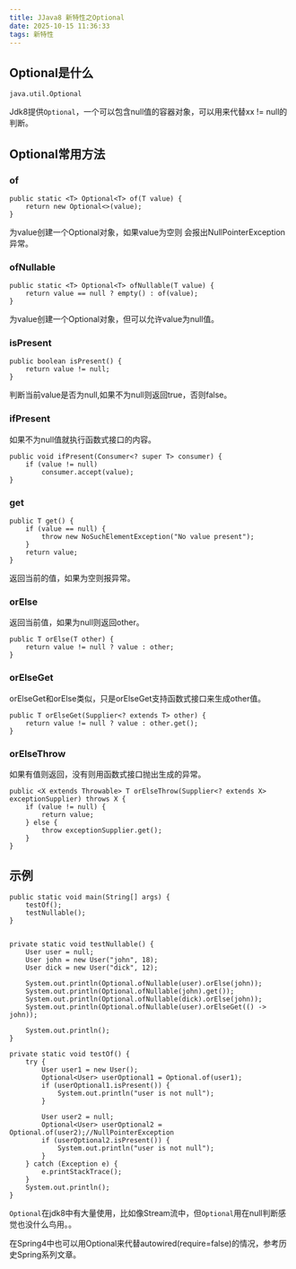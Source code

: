 ```yaml
---
title: JJava8 新特性之Optional
date: 2025-10-15 11:36:33
tags: 新特性
---
```


## Optional是什么

`java.util.Optional`

Jdk8提供`Optional`，一个可以包含null值的容器对象，可以用来代替xx != null的判断。

## Optional常用方法

### of


```
public static <T> Optional<T> of(T value) {
    return new Optional<>(value);
}
```

为value创建一个Optional对象，如果value为空则 会报出NullPointerException异常。

### ofNullable

```
public static <T> Optional<T> ofNullable(T value) {
    return value == null ? empty() : of(value);
}
```

为value创建一个Optional对象，但可以允许value为null值。

### isPresent

```
public boolean isPresent() {
    return value != null;
}
```

判断当前value是否为null,如果不为null则返回true，否则false。

### ifPresent

如果不为null值就执行函数式接口的内容。

```
public void ifPresent(Consumer<? super T> consumer) {
    if (value != null)
        consumer.accept(value);
}
```

### get


```
public T get() {
    if (value == null) {
        throw new NoSuchElementException("No value present");
    }
    return value;
}
```

返回当前的值，如果为空则报异常。

### orElse

返回当前值，如果为null则返回other。

```
public T orElse(T other) {
    return value != null ? value : other;
}
```

### orElseGet

orElseGet和orElse类似，只是orElseGet支持函数式接口来生成other值。

```
public T orElseGet(Supplier<? extends T> other) {
    return value != null ? value : other.get();
}
```

### orElseThrow

如果有值则返回，没有则用函数式接口抛出生成的异常。

```
public <X extends Throwable> T orElseThrow(Supplier<? extends X> exceptionSupplier) throws X {
    if (value != null) {
        return value;
    } else {
        throw exceptionSupplier.get();
    }
}
```

## 示例

```
public static void main(String[] args) {
	testOf();
	testNullable();
}


private static void testNullable() {
	User user = null;
	User john = new User("john", 18);
	User dick = new User("dick", 12);

	System.out.println(Optional.ofNullable(user).orElse(john));
	System.out.println(Optional.ofNullable(john).get());
	System.out.println(Optional.ofNullable(dick).orElse(john));
	System.out.println(Optional.ofNullable(user).orElseGet(() -> john));

	System.out.println();
}

private static void testOf() {
	try {
		User user1 = new User();
		Optional<User> userOptional1 = Optional.of(user1);
		if (userOptional1.isPresent()) {
			System.out.println("user is not null");
		}

		User user2 = null;
		Optional<User> userOptional2 = Optional.of(user2);//NullPointerException
		if (userOptional2.isPresent()) {
			System.out.println("user is not null");
		}
	} catch (Exception e) {
		e.printStackTrace();
	}
	System.out.println();
}
```

`Optional`在jdk8中有大量使用，比如像Stream流中，但`Optional`用在null判断感觉也没什么鸟用。。

在Spring4中也可以用Optional来代替autowired(require=false)的情况，参考历史Spring系列文章。






